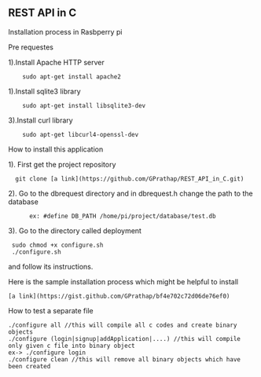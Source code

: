 ## REST API in C

Installation process in Rasbperry pi 

Pre requestes 

1).Install Apache HTTP server 
	
		sudo apt-get install apache2

1).Install sqlite3 library

		sudo apt-get install libsqlite3-dev

3).Install curl library
    
        sudo apt-get libcurl4-openssl-dev


How to install this application

1). First get the project repository 

	  git clone [a link](https://github.com/GPrathap/REST_API_in_C.git)
	  
2). Go to the dbrequest directory and in dbrequest.h change the path to the database 

          ex: #define DB_PATH /home/pi/project/database/test.db	  

3). Go to the directory called deployment

	 sudo chmod +x configure.sh
	 ./configure.sh
	 
and follow its instructions.

Here is the sample installation process which might be helpful to install

	[a link](https://gist.github.com/GPrathap/bf4e702c72d06de76ef0)
	
How to test a separate file

    ./configure all //this will compile all c codes and create binary objects
    ./configure (login|signup|addApplication|....) //this will compile only given c file into binary object
    ex-> ./configure login
    ./configure clean //this will remove all binary objects which have been created  
